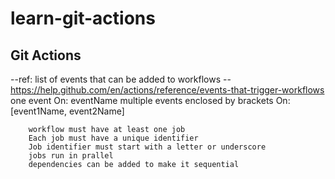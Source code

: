 # learn-git-actions

## Git Actions 

--ref: list of events that can be added to workflows
--https://help.github.com/en/actions/reference/events-that-trigger-workflows
        one event
            On: eventName
        multiple events enclosed by brackets
            On: [event1Name, event2Name]

        workflow must have at least one job
        Each job must have a unique identifier
        Job identifier must start with a letter or underscore
        jobs run in prallel
        dependencies can be added to make it sequential
        



